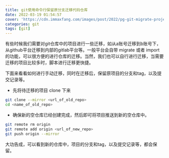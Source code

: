 ```yaml
---
title: git使用命令行保留原分支迁移代码仓库
date: 2022-03-19 01:54:57
cover: 'https://cdn.immaxfang.com/images/post/2022/pg-git-migrate-project.png'
categories: git
tags: [git]
---
```


有些时候我们需要对git仓库中的项目进行一些迁移，如从a账号迁移到b账号下，从github平台迁移到内部的gitlab平台等。一般平台会自带 migrate 或者 import 的功能，可以很方便的进行仓库的迁移。当然，我们也可以自行进行迁移，当需要迁移的项目比较多时，脚本进行迁移更快捷。

下面来看看如何进行手动迁移，同时在迁移后，保留原项目的分支和tag，以及提交记录等。

<!-- more -->

- 先将待迁移的项目 clone 下来

```bash
git clone --mirror <url_of_old_repo>
cd <name_of_old_repo>
```

- 确保新的空仓库已经创建完成，然后即可将项目推送到新的空仓库中。

```bash
git remote rm origin
git remote add origin <url_of_new_repo>
git push origin --mirror
```

大功告成，可以看到新的仓库中，项目的分支和tag，以及提交记录等，都会保留。
